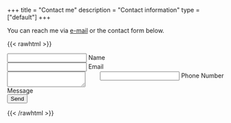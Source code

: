 +++
title = "Contact me"
description = "Contact information"
type = ["default"]
+++

You can reach me via [e-mail](mailto:ivan@schaller.sh) or the contact form below.

{{< rawhtml >}}

<form action="https://getform.io/f/18d0984a-7839-4cb7-b9f8-f33d4b661817" method="POST">
<div class="container">
	<div class="row input-container">
			<div class="col-xs-12">
				<div class="styled-input wide">
					<input type="text" name="name" required />
					<label>Name</label> 
				</div>
			</div>
			<div class="col-md-6 col-sm-12">
				<div class="styled-input">
					<input type="text" name="email" required />
					<label>Email</label> 
				</div>
			</div>
			<div class="col-md-6 col-sm-12">
				<div class="styled-input" style="float:right;">
					<input type="text" name="phone" required />
					<label>Phone Number</label> 
				</div>
			</div>
			<div class="col-xs-12">
				<div class="styled-input wide">
					<textarea name="message" required></textarea>
					<label>Message</label>
				</div>
			</div>
			<div class="col-xs-12">
        <button class="theme-toggle wide primary" type="submit">Send</button>
			</div>
	</div>
</div>
</form>

{{< /rawhtml >}}